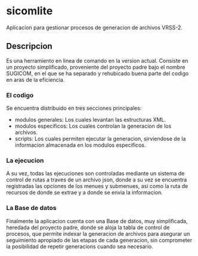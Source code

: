 # sicomlite

Aplicacion para gestionar procesos de generacion de archivos VRSS-2.

## Descripcion

Es una herramiento en linea de comando en la version actual. Consiste en un proyecto simplificado, proveniente del proyecto padre bajo el nombre SUGICOM, en el que se ha separado y rehubicado buena parte del codigo en aras de la eficiencia.

### El codigo 

Se encuentra distribuido en tres secciones principales:

* modulos generales: Los cuales levantan las estructuras XML.
* modulos especificos: Los cuales controlan la generacion de los archivos.
* scripts: Los cuales permiten ejecutar la generacion, sirviendose de la informacion almacenada en los modulos especificos.

### La ejecucion

A su vez, todas las ejecuciones son controladas mediante un sistema de control de rutas a traves de un archivo json, donde a su vez se encuentra registradas las opciones de los menues y submenues, asi como la ruta de recursos de donde se extrae y a donde se envia la informacion.

### La Base de datos

Finalmente la aplicacion cuenta con una Base de datos, muy simplificada, heredada del proyecto padre, donde se aloja la tabla de control de procesos, que permite indexar la generacion de archivos para asegurar un seguimiento apropiado de las etapas de cada generacion, sin comprometer la posibilidad de repetir generacions cuando sea necesario.